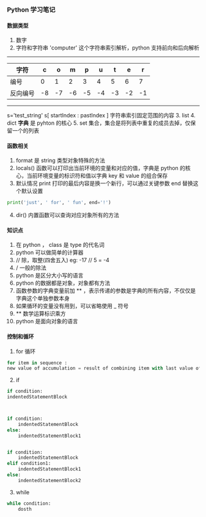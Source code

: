 ### Python 学习笔记

#### 数据类型
1. 数字
2. 字符和字符串
'computer' 这个字符串索引解析，python 支持前向和后向解析
---
|字符|c|o|m|p|u|t|e|r|
|---|---|---|---|---|---|---|---|---|
|编号|0|1|2|3|4|5|6|7|
|反向编号|-8|-7|-6|-5|-4|-3|-2|-1|
---
s='test_string'
s[ startIndex : pastIndex ] 字符串索引固定范围的内容
3. list
4. dict **字典** 是 pyhton 的核心
5. set 集合，集合是将列表中重复的成员去掉，仅保留一个的列表


#### 函数相关
1. format 是 string 类型对象特殊的方法
2. locals() 函数可以打印出当前环境的变量和对应的值，字典是 python 的核心，当前环境变量的标识符和值以字典 key 和 value 的组合保存
3. 默认情况 print 打印的最后内容是换一个新行，可以通过关键参数 end 替换这个默认设置
``` python
print('just', ' for', ' fun', end='!')
```
4. dir() 内置函数可以查询对应对象所有的方法

#### 知识点
1. 在 python ， class 是 type 的代名词
2. python 可以做简单的计算器
3. // 除，取整(四舍五入) eg: -17 // 5 = -4
4. / 一般的除法
5. python 是区分大小写的语言
6. python 的数据都是对象，对象都有方法
7. 函数参数的字典变量前加 ** ，表示传递的参数是字典的所有内容，不仅仅是字典这个单独参数本身
8. 如果循环的变量没有用到，可以省略使用 _ 符号
9. ** 数学运算标识乘方
10. python 是面向对象的语言

#### 控制和循环
1. for 循环
``` python
for item in sequence :
new value of accumulation = result of combining item with last value of accumulation
```
2. if
``` python
if condition:
indentedStatementBlock



if condition:
    indentedStatementBlock
else:
    indentedStatementBlock1


if condition:
    indentedStatementBlock
elif condition1:
    indentedStatementBlock1
else:
    indentedStatementBlock2

```
3. while
``` python
while condition:
    dosth
```

